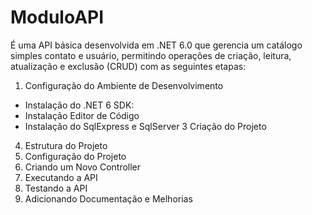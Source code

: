 # ModuloAPI

É uma API básica desenvolvida em .NET 6.0 que gerencia um catálogo simples contato e usuário, permitindo operações de criação, leitura, atualização e exclusão (CRUD) com as seguintes etapas:

1. Configuração do Ambiente de Desenvolvimento
- Instalação do .NET 6 SDK:
- Instalação Editor de Código
- Instalação do SqlExpress e SqlServer
3 Criação do Projeto
4. Estrutura do Projeto
5. Configuração do Projeto
6. Criando um Novo Controller
7. Executando a API
8. Testando a API
9. Adicionando Documentação e Melhorias


